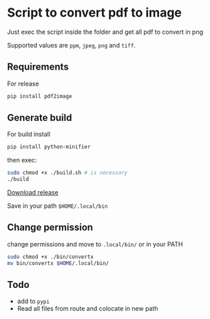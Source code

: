 # Script to convert pdf to image

Just exec the script inside the folder and get all pdf to convert in png

Supported values are `ppm`, `jpeg`, `png` and `tiff`.

## Requirements

For release

```bash
pip install pdf2image
```
## Generate build

For build install

```bash
pip install python-minifier
```

then exec:

```bash
sudo chmod +x ./build.sh # is necessary
./build
```

[Download release](https://raw.githubusercontent.com/jalmx/convert_pdf_img/master/bin/convertx)

Save in your path `$HOME/.local/bin`


## Change permission

change permissions and move to `.local/bin/` or in your PATH

```bash
sudo chmod +x ./bin/convertx
mv bin/convertx $HOME/.local/bin/
```

## Todo

- add to `pypi`
- Read all files from route and colocate in new path